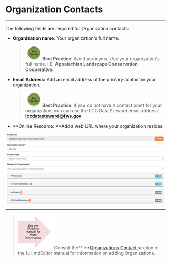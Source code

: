 # Organization Contacts

---

The following fields are required for Organization contacts:

* **Organization name**: Your organization's full name.

  > ![](/assets/best_practice_small.png)**Best Practice**: Avoid acronyms. Use your organization's full name. I.E. **Appalachian Landscape Conservation Cooperative**.

* **Email Address:** Add an email address of the primary contact in your organization.

  > ![](/assets/best_practice_small.png)**Best Practice**: If you do not have a contact point for your organization, you can use the LCC Data Steward email address: **lccdatasteward@fws.gov**

* **Online Resource: **Add a web URL where your organization resides.

![](/assets/org_contact_lcc.png)

---

> ![](/assets/see_full_manual_for.png)Consult the** **[Organizations Contact ](https://adiwg.gitbooks.io/mdeditor/content/contact/new/organization.html)section of the full mdEditor manual for information on adding Organizations.



